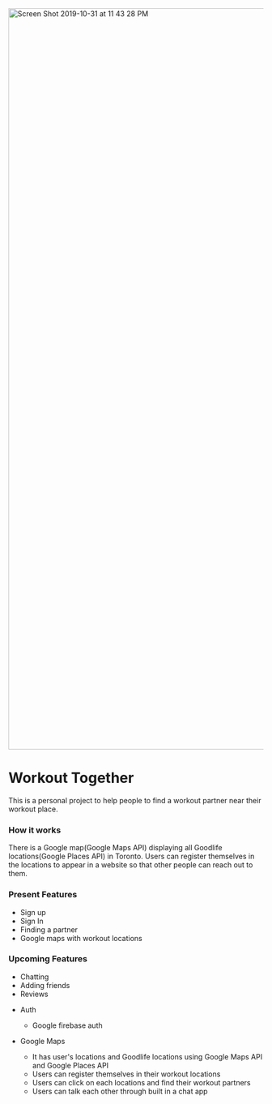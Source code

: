 
<img width="1463" alt="Screen Shot 2019-10-31 at 11 43 28 PM" src="https://user-images.githubusercontent.com/8786498/68621312-67702200-049d-11ea-90d9-b98966043833.png">


# Workout Together

This is a personal project to help people to find a workout partner near their workout place.

### How it works

There is a Google map(Google Maps API) displaying all Goodlife locations(Google Places API) in Toronto. Users can register themselves in the locations to appear in a website so that other people can reach out to them.


### Present Features

* Sign up
* Sign In
* Finding a partner
* Google maps with workout locations

### Upcoming Features

* Chatting
* Adding friends
* Reviews


- Auth 
  - Google firebase auth
  
- Google Maps
  - It has user's locations and Goodlife locations using Google Maps API and Google Places API
  - Users can register themselves in their workout locations
  - Users can click on each locations and find their workout partners
  - Users can talk each other through built in a chat app
